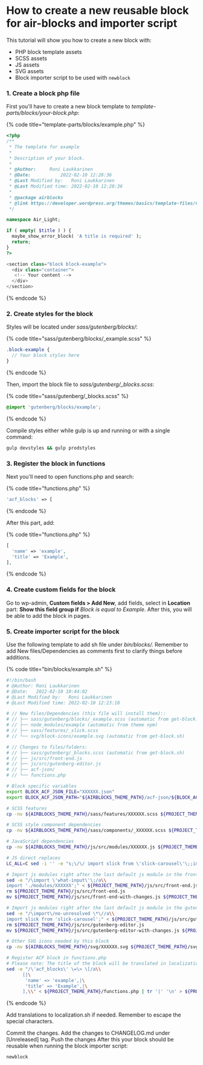# How to create a new reusable block for air-blocks and importer script

This tutorial will show you how to create a new block with:

* PHP block template assets
* SCSS assets
* JS assets
* SVG assets
* Block importer script to be used with `newblock`

### 1. Create a block php file

First you'll have to create a new block template to _template-parts/blocks/your-block.php_:

{% code title="template-parts/blocks/example.php" %}
```php
<?php
/**
 * The template for example
 *
 * Description of your block.
 *
 * @Author:		Roni Laukkarinen
 * @Date:   		2022-02-10 12:28:36
 * @Last Modified by:   Roni Laukkarinen
 * @Last Modified time: 2022-02-10 12:28:36
 *
 * @package airblocks
 * @link https://developer.wordpress.org/themes/basics/template-files/#template-partials
 */

namespace Air_Light;

if ( empty( $title ) ) {
  maybe_show_error_block( 'A title is required' );
  return;
}
?>

<section class="block block-example">
  <div class="container">
   <!-- Your content -->
  </div>
</section>
```
{% endcode %}

### 2. Create styles for the block

Styles will be located under _sass/gutenberg/blocks/_:

{% code title="sass/gutenberg/blocks/_example.scss" %}
```scss
.block-example {
  // Your block styles here
}
```
{% endcode %}

Then, import the block file to _sass/gutenberg/\_blocks.scss_:

{% code title="sass/gutenberg/_blocks.scss" %}
```scss
@import 'gutenberg/blocks/example';
```
{% endcode %}

Compile styles either while gulp is up and running or with a single command:

```bash
gulp devstyles && gulp prodstyles
```

### 3. Register the block in functions

Next you'll need to open functions.php and search:

{% code title="functions.php" %}
```php
'acf_blocks' => [
```
{% endcode %}

After this part, add:

{% code title="functions.php" %}
```php
[
  'name' => 'example',
  'title' => 'Example',
],
```
{% endcode %}

### 4. Create custom fields for the block

Go to wp-admin, **Custom fields > Add New**, add fields, select in **Location** part: **Show this field group if** _Block_ _is equal to_ _Example_. After this, you will be able to add the block in pages.

### 5. Create importer script for the block

Use the following template to add sh file under _bin/blocks/._ Remember to add New files/Dependencies as comments first to clarify things before additions.

{% code title="bin/blocks/example.sh" %}
```bash
#!/bin/bash
# @Author: Roni Laukkarinen
# @Date:   2022-02-10 10:44:02
# @Last Modified by:   Roni Laukkarinen
# @Last Modified time: 2022-02-10 12:23:18

# // New files/Dependencies (this file will install them)::
# // ├── sass/gutenberg/blocks/_example.scss (automatic from get-block.sh)
# // ├── node_modules/example (automatic from theme npm)
# // ├── sass/features/_slick.scss
# // └── svg/block-icons/example.svg (automatic from get-block.sh)

# // Changes to files/folders:
# // ├── sass/gutenberg/_blocks.scss (automatic from get-block.sh)
# // ├── js/src/front-end.js
# // ├── js/src/gutenberg-editor.js
# // ├── acf-json/
# // └── functions.php

# Block specific variables
export BLOCK_ACF_JSON_FILE="XXXXXX.json"
export BLOCK_ACF_JSON_PATH="${AIRBLOCKS_THEME_PATH}/acf-json/${BLOCK_ACF_JSON_FILE}"

# SCSS features
cp -nv ${AIRBLOCKS_THEME_PATH}/sass/features/XXXXXX.scss ${PROJECT_THEME_PATH}/sass/features/

# SCSS style component dependencies
cp -nv ${AIRBLOCKS_THEME_PATH}/sass/components/_XXXXXX.scss ${PROJECT_THEME_PATH}/sass/components/

# JavaScript dependencies
cp -nv ${AIRBLOCKS_THEME_PATH}/js/src/modules/XXXXXX.js ${PROJECT_THEME_PATH}/js/src/modules/

# JS direct replaces
LC_ALL=C sed -i '' -e "s;\/\/ import slick from \'slick-carousel\'\;;import slick from \'slick-carousel\'\;;" ${PROJECT_THEME_PATH}/js/src/front-end.js

# Import js modules right after the last default js module in the front-end.js file
sed -e "/\import \'what-input\'\;/a\\
import './modules/XXXXXX';" < ${PROJECT_THEME_PATH}/js/src/front-end.js > ${PROJECT_THEME_PATH}/js/src/front-end-with-changes.js
rm ${PROJECT_THEME_PATH}/js/src/front-end.js
mv ${PROJECT_THEME_PATH}/js/src/front-end-with-changes.js ${PROJECT_THEME_PATH}/js/src/front-end.js

# Import js modules right after the last default js module in the gutenberg-editor.js file
sed -e "/\import\/no-unresolved \*\//a\\
import slick from 'slick-carousel';" < ${PROJECT_THEME_PATH}/js/src/gutenberg-editor.js > ${PROJECT_THEME_PATH}/js/src/gutenberg-editor-with-changes.js
rm ${PROJECT_THEME_PATH}/js/src/gutenberg-editor.js
mv ${PROJECT_THEME_PATH}/js/src/gutenberg-editor-with-changes.js ${PROJECT_THEME_PATH}/js/src/gutenberg-editor.js

# Other SVG icons needed by this block
cp -nv ${AIRBLOCKS_THEME_PATH}/svg/XXXXXX.svg ${PROJECT_THEME_PATH}/svg/

# Register ACF block in functions.php
# Please note: The title of the block will be translated in localization.sh if en is selected
sed -e "/\'acf_blocks\' \=\> \[/a\\
      [|\
       'name' => 'example',|\
       'title' => 'Example',|\
      ],\\" < ${PROJECT_THEME_PATH}/functions.php | tr '|' '\n' > ${PROJECT_THEME_PATH}/tmpfile

```
{% endcode %}

Add translations to localization.sh if needed. Remember to escape the special characters.

Commit the changes. Add the changes to CHANGELOG.md under \[Unreleased] tag. Push the changes After this your block should be reusable when running the block importer script:

```bash
newblock
```
